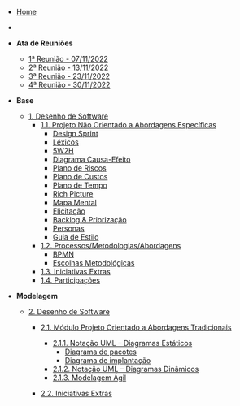 <!-- docs/_sidebar.md -->

- [Home](/)
- 
- **Ata de Reuniões**
  - [1ª Reunião - 07/11/2022](/atas/r1_071122.md)
  - [2ª Reunião - 13/11/2022](/atas/r2_131122.md)
  - [3ª Reunião - 23/11/2022](/atas/r3_231122.md)
  - [4ª Reunião - 30/11/2022](/atas/r4_301122.md)
- **Base**
  - [1. Desenho de Software](/base/base.md)
    - [1.1. Projeto Não Orientado a Abordagens Específicas](/base/abordagem_geral.md)
      - [Design Sprint](/base/abordagem-geral/design_sprint.md)
      - [Léxicos](/base/abordagem-geral/lexicos.md)
      - [5W2H](/base/abordagem-geral/5w2h.md)
      - [Diagrama Causa-Efeito](/base/abordagem-geral/causa_efeito.md)
      - [Plano de Riscos](/base/abordagem-geral/plano_riscos.md)
      - [Plano de Custos](/base/abordagem-geral/plano_custo.md)
      - [Plano de Tempo](/base/abordagem-geral/plano_tempo.md)
      - [Rich Picture](/base/abordagem-geral/rich_picture.md)
      - [Mapa Mental](/base/abordagem-geral/mapa_mental.md)
      - [Elicitação](/base/abordagem-geral/requisitos.md)
      - [Backlog & Priorização](/base/abordagem-geral/product_backlog.md)
      - [Personas](/base/abordagem-geral/personas.md)
      - [Guia de Estilo](/base/abordagem-geral/guia_estilo.md)
    - [1.2. Processos/Metodologias/Abordagens](/base/processos_metodologias_abordagens.md)
      - [BPMN](/base/proce-metod-aborda/BPMN.md)
      - [Escolhas Metodológicas](/base/proce-metod-aborda/escolhas_metodologicas.md)
    - [1.3. Iniciativas Extras](/base/iniciativas_extras.md)
    - [1.4. Participações](/base/participacoes.md)

- **Modelagem**

  - [2. Desenho de Software](/docs/modelagem/modelagem.md)

    - [2.1. Módulo Projeto Orientado a Abordagens Tradicionais](/docs/modelagem/modelagem_tradicional.md)
      - [2.1.1. Notação UML – Diagramas Estáticos](modelagem/uml_estaticos.md)
        - [Diagrama de pacotes](modelagem/diagramas_estaticos/diagrama_pacotes.md)
        - [Diagrama de implantação](modelagem/diagramas_estaticos/Diagrama_Implantação.md)
      - [2.1.2. Notação UML – Diagramas Dinâmicos](modelagem/uml_dinamicos.md)
      - [2.1.3. Modelagem Ágil](modelagem/agil.md)

    - [2.2. Iniciativas Extras](modelagem/iniciativas_extras.md)

[//]: # (    - [2.3. Participações]&#40;/docs/modelagem/participacoes_modelagem.md&#41;)

[//]: # ()
[//]: # (- **Padrões de Projeto**)

[//]: # (  - [3. Desenho de Software]&#40;/padroes-projeto/padroes_projeto.md&#41;)

[//]: # (    - [GRASPs]&#40;/padroes-projeto/grasps.md&#41;)

[//]: # (    - [GoFs]&#40;/padroes-projeto/gofs.md&#41;)

[//]: # (    - [3.3. Modelagem Ágil]&#40;/padroes-projeto/modelagem_agil.md&#41;)

[//]: # (    - [3.4. Iniciativas Extras]&#40;/padroes-projeto/iniciativas_extras.md&#41;)

[//]: # (    - [3.5. Participações]&#40;/padroes-projeto/participacoes.md&#41;)

[//]: # ()
[//]: # (- **Arquitetura de Software & Reutilização**)

[//]: # (  - [4. Desenho de Software]&#40;/docs/arquitetura-reutilizacao/4.ArquiteturaReutilizacao.md&#41;)

[//]: # (    - [4.1. Módulo Estilos e Padrões Arquiteturais]&#40;/docs/arquitetura-reutilizacao/4.1.PadroesArquiteturais.md&#41;)

[//]: # (    - [4.2. Módulo Reutilização de Software]&#40;/docs/arquitetura-reutilizacao/4.2.ReutilizacaoDeSoftware.md&#41;)

[//]: # (    - [4.3. Iniciativas Extras]&#40;/docs/arquitetura-reutilizacao/4.3.IniciativasExtras.md&#41;)

[//]: # (    - [4.4. Participações]&#40;/docs/arquitetura-reutilizacao/4.4.ParticipacoesArqReutilizacao.md&#41;)
